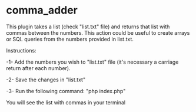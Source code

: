# comma_adder

This plugin takes a list (check "list.txt" file) and returns that list with commas between the numbers. 
This action could be useful to create arrays or SQL queries from the numbers provided in list.txt. 

Instructions:

-1- Add the numbers you wish to "list.txt" file (it's necessary a carriage return after each number).

-2- Save the changes in "list.txt"

-3- Run the following command: "php index.php"

You will see the list with commas in your terminal

